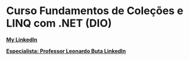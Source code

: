 # Curso Fundamentos de Coleções e LINQ com .NET (DIO)

**[My LinkedIn](https://www.linkedin.com/in/mads1974/)**

**[Especialista: Professor Leonardo Buta LinkedIn](https://www.linkedin.com/in/leonardo-buta/)**

